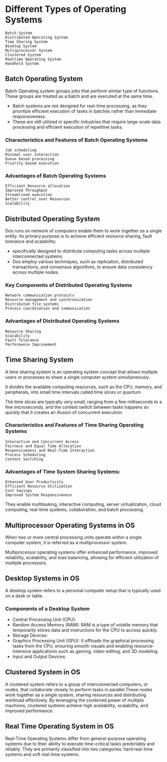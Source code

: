 # Different Types of Operating Systems 
    Batch System
    Distributed Operating System
    Time Sharing System
    Desktop System
    Multiprocessor System
    Clustered System
    Realtime Operating System
    Handheld System

## Batch Operating System
Batch Operating system groups jobs that perform similar type of functions. These groups are treated as a batch and are executed at the same time.
- Batch systems are not designed for real-time processing, as they prioritize efficient execution of tasks in batches rather than immediate responsiveness.
- These are still utilized in specific industries that require large-scale data processing and efficient execution of repetitive tasks.

### Characteristics and Features of Batch Operating Systems
    Job scheduling
    Minimal user interaction
    Queue based processing
    Priority based execution

### Advantages of Batch Operating Systems
    Efficient Resource allocation
    Improved Throughput
    Streamlined execution
    Better control over Resources
    Scalability

## Distributed Operating System
Dos runs on network of computers enable them to work together as a single entity. Its primary purpose is to achieve efficient resource sharing, fault tolerance and scalability.
- specifically designed to distribute computing tasks across multiple interconnected systems.
- Dos employ various techniques, such as replication, distributed transactions, and consensus algorithms, to ensure data consistency across multiple nodes.

### Key Components of Distributed Operating Systems
    Network communication protocols
    Resource management and synchronization
    Distributed file systems
    Process coordination and communication

### Advantages of Distributed Operating Systems
    Resource Sharing
    Scalability
    Fault Tolerance
    Performance Improvement

## Time Sharing System 
A time sharing system is an operating system concept that allows multiple users or processes to share a single computer system simultaneously.

It divides the available computing resources, such as the CPU, memory, and peripherals, into small time intervals called time slices or quantum.

The time slices are typically very small, ranging from a few milliseconds to a few microseconds, and the context switch between tasks happens so quickly that it creates an illusion of concurrent execution.

### Characteristics and Features of Time Sharing Operating Systems
    Interactive and Concurrent Access
    Fairness and Equal Time Allocation
    Responsiveness and Real-Time Interaction
    Process Scheduling
    Context Switching

### Advantages of Time System Sharing Systems:
    Enhanced User Productivity
    Efficient Resource Utilization
    Cost Savings
    Improved System Responsiveness

They enable multitasking, interactive computing, server virtualization, cloud computing, real-time systems, collaboration, and batch processing.

## Multiprocessor Operating Systems in OS
When two or more central processing units operate within a single computer system, it is referred as a multiprocessor system.

Multiprocessor operating systems offer enhanced performance, improved reliability, scalability, and load balancing, allowing for efficient utilization of multiple processors.

## Desktop Systems in OS
A desktop system refers to a personal computer setup that is typically used on a desk or table. 

### Components of a Desktop System
- Central Processing Unit (CPU):
- Random Access Memory (RAM): RAM is a type of volatile memory that temporarily stores data and instructions for the CPU to access quickly. 
- Storage Devices:
- Graphics Processing Unit (GPU): It offloads the graphical processing tasks from the CPU, ensuring smooth visuals and enabling resource-intensive applications such as gaming, video editing, and 3D modeling. 
- Input and Output Devices:

## Clustered System in OS
A clustered system refers to a group of interconnected computers, or nodes, that collaborate closely to perform tasks in parallel.These nodes work together as a single system, sharing resources and distributing workload effectively. By leveraging the combined power of multiple machines, clustered systems achieve high availability, scalability, and improved performance.

## Real Time Operating System in OS
Real-Time Operating Systems differ from general-purpose operating systems due to their ability to execute time-critical tasks predictably and reliably. They are primarily classified into two categories: hard real-time systems and soft real-time systems.
